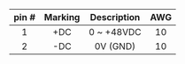 | **pin #** | **Marking** | **Description** | **AWG** |
| :---: | :---: | :---: | :---: |
| 1 | +DC | 0 ~ +48VDC | 10 |
| 2 | -DC | 0V (GND) | 10 |
